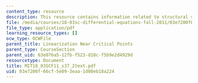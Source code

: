 ```yaml
---
content_type: resource
description: This resource contains information related to structural stability.
file: /media/courses/18-03sc-differential-equations-fall-2011/03e7200f66cf5e093eaa1d08eb18a224_MIT18_03SCF11_s37_2text.pdf
file_type: application/pdf
learning_resource_types: []
ocw_type: OCWFile
parent_title: Linearization Near Critical Points
parent_type: CourseSection
parent_uid: 63e076a5-12fb-f523-d18c-f5b9e2d4929d
resourcetype: Document
title: MIT18_03SCF11_s37_2text.pdf
uid: 03e7200f-66cf-5e09-3eaa-1d08eb18a224
---
```

